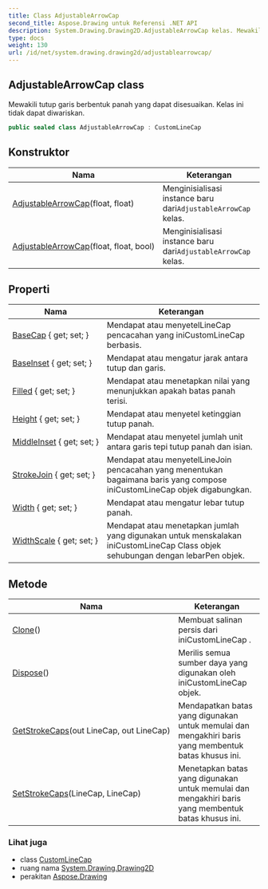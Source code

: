 ```yaml
---
title: Class AdjustableArrowCap
second_title: Aspose.Drawing untuk Referensi .NET API
description: System.Drawing.Drawing2D.AdjustableArrowCap kelas. Mewakili tutup garis berbentuk panah yang dapat disesuaikan. Kelas ini tidak dapat diwariskan.
type: docs
weight: 130
url: /id/net/system.drawing.drawing2d/adjustablearrowcap/
---
```

## AdjustableArrowCap class

Mewakili tutup garis berbentuk panah yang dapat disesuaikan. Kelas ini tidak dapat diwariskan.

```csharp
public sealed class AdjustableArrowCap : CustomLineCap
```

## Konstruktor

| Nama | Keterangan |
| --- | --- |
| [AdjustableArrowCap](adjustablearrowcap/#constructor)(float, float) | Menginisialisasi instance baru dari`AdjustableArrowCap` kelas. |
| [AdjustableArrowCap](adjustablearrowcap/#constructor_1)(float, float, bool) | Menginisialisasi instance baru dari`AdjustableArrowCap` kelas. |

## Properti

| Nama | Keterangan |
| --- | --- |
| [BaseCap](../../system.drawing.drawing2d/customlinecap/basecap/) { get; set; } | Mendapat atau menyetelLineCap pencacahan yang iniCustomLineCap berbasis. |
| [BaseInset](../../system.drawing.drawing2d/customlinecap/baseinset/) { get; set; } | Mendapat atau mengatur jarak antara tutup dan garis. |
| [Filled](../../system.drawing.drawing2d/adjustablearrowcap/filled/) { get; set; } | Mendapat atau menetapkan nilai yang menunjukkan apakah batas panah terisi. |
| [Height](../../system.drawing.drawing2d/adjustablearrowcap/height/) { get; set; } | Mendapat atau menyetel ketinggian tutup panah. |
| [MiddleInset](../../system.drawing.drawing2d/adjustablearrowcap/middleinset/) { get; set; } | Mendapat atau menyetel jumlah unit antara garis tepi tutup panah dan isian. |
| [StrokeJoin](../../system.drawing.drawing2d/customlinecap/strokejoin/) { get; set; } | Mendapat atau menyetelLineJoin pencacahan yang menentukan bagaimana baris yang compose iniCustomLineCap objek digabungkan. |
| [Width](../../system.drawing.drawing2d/adjustablearrowcap/width/) { get; set; } | Mendapat atau mengatur lebar tutup panah. |
| [WidthScale](../../system.drawing.drawing2d/customlinecap/widthscale/) { get; set; } | Mendapat atau menetapkan jumlah yang digunakan untuk menskalakan iniCustomLineCap Class objek sehubungan dengan lebarPen objek. |

## Metode

| Nama | Keterangan |
| --- | --- |
| [Clone](../../system.drawing.drawing2d/customlinecap/clone/)() | Membuat salinan persis dari iniCustomLineCap . |
| [Dispose](../../system.drawing.drawing2d/customlinecap/dispose/)() | Merilis semua sumber daya yang digunakan oleh iniCustomLineCap objek. |
| [GetStrokeCaps](../../system.drawing.drawing2d/customlinecap/getstrokecaps/)(out LineCap, out LineCap) | Mendapatkan batas yang digunakan untuk memulai dan mengakhiri baris yang membentuk batas khusus ini. |
| [SetStrokeCaps](../../system.drawing.drawing2d/customlinecap/setstrokecaps/)(LineCap, LineCap) | Menetapkan batas yang digunakan untuk memulai dan mengakhiri baris yang membentuk batas khusus ini. |

### Lihat juga

* class [CustomLineCap](../customlinecap/)
* ruang nama [System.Drawing.Drawing2D](../../system.drawing.drawing2d/)
* perakitan [Aspose.Drawing](../../)


